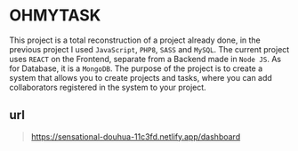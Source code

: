 # OHMYTASK

This project is a total reconstruction of a project already done, in the previous project I used `JavaScript`, `PHP8`, `SASS` and `MySQL`.
The current project uses `REACT` on the Frontend, separate from a Backend made in `Node JS`. As for Database, it is a `MongoDB`.
The purpose of the project is to create a system that allows you to create projects and tasks, where you can add collaborators registered in the system to your project.

## url
> https://sensational-douhua-11c3fd.netlify.app/dashboard
